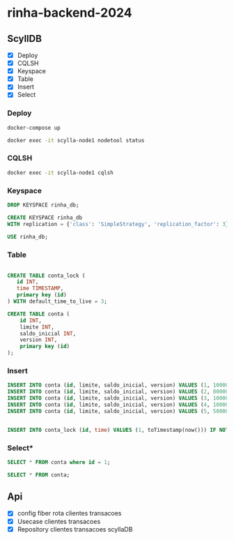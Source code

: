 # rinha-backend-2024


## ScyllDB

- [x] Deploy
- [x] CQLSH
- [X] Keyspace
- [X] Table
- [X] Insert
- [X] Select

### Deploy

```bash
docker-compose up

docker exec -it scylla-node1 nodetool status
```

### CQLSH

```bash
docker exec -it scylla-node1 cqlsh
```

### Keyspace

```sql
DROP KEYSPACE rinha_db;

CREATE KEYSPACE rinha_db
WITH replication = {'class': 'SimpleStrategy', 'replication_factor': 3};
       
USE rinha_db;
```
### Table

```sql

CREATE TABLE conta_lock (
   id INT,
   time TIMESTAMP,
   primary key (id)
) WITH default_time_to_live = 3;

CREATE TABLE conta (
    id INT,
    limite INT,
    saldo_inicial INT,
    version INT,
    primary key (id)                   
);

```

### Insert

```sql
INSERT INTO conta (id, limite, saldo_inicial, version) VALUES (1, 100000, 0, 1);
INSERT INTO conta (id, limite, saldo_inicial, version) VALUES (2, 80000, 0, 1);
INSERT INTO conta (id, limite, saldo_inicial, version) VALUES (3, 1000000, 0, 1);
INSERT INTO conta (id, limite, saldo_inicial, version) VALUES (4, 10000000, 0, 1);
INSERT INTO conta (id, limite, saldo_inicial, version) VALUES (5, 500000, 0, 1);


INSERT INTO conta_lock (id, time) VALUES (1, toTimestamp(now())) IF NOT EXISTS; 
```

### Select*

```sql
SELECT * FROM conta where id = 1;

SELECT * FROM conta;
```


## Api

- [x] config fiber rota clientes transacoes 
- [x] Usecase clientes transacoes 
- [x] Repository clientes transacoes scyllaDB
